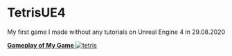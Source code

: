# TetrisUE4
My first game I made without any tutorials on Unreal Engine 4 in 29.08.2020

<a href="https://youtu.be/KVEsc1aCNwk" target="_blank"> <b> Gameplay of My Game </b> 
![tetris](https://user-images.githubusercontent.com/131354098/233369690-20d61469-5efc-4950-8fda-680a8e96f80a.jpg)
</a>
